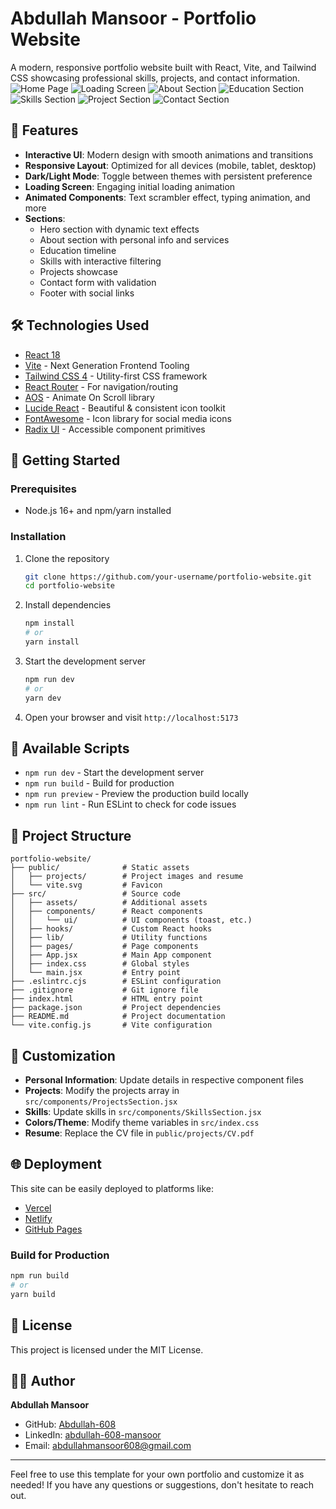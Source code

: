 # Abdullah Mansoor - Portfolio Website

A modern, responsive portfolio website built with React, Vite, and Tailwind CSS showcasing professional skills, projects, and contact information.
![Home Page](image-1.png)
![Loading Screen](image.png)
![About Section](image-2.png)
![Education Section](image-3.png)
![Skills Section](image-4.png)
![Project Section](image-5.png)
![Contact Section](image-6.png)

## 🚀 Features

- **Interactive UI**: Modern design with smooth animations and transitions
- **Responsive Layout**: Optimized for all devices (mobile, tablet, desktop)
- **Dark/Light Mode**: Toggle between themes with persistent preference
- **Loading Screen**: Engaging initial loading animation
- **Animated Components**: Text scrambler effect, typing animation, and more
- **Sections**:
  - Hero section with dynamic text effects
  - About section with personal info and services
  - Education timeline
  - Skills with interactive filtering
  - Projects showcase
  - Contact form with validation
  - Footer with social links

## 🛠️ Technologies Used

- [React 18](https://reactjs.org/)
- [Vite](https://vitejs.dev/) - Next Generation Frontend Tooling
- [Tailwind CSS 4](https://tailwindcss.com/) - Utility-first CSS framework
- [React Router](https://reactrouter.com/) - For navigation/routing
- [AOS](https://michalsnik.github.io/aos/) - Animate On Scroll library
- [Lucide React](https://lucide.dev/) - Beautiful & consistent icon toolkit
- [FontAwesome](https://fontawesome.com/) - Icon library for social media icons
- [Radix UI](https://www.radix-ui.com/) - Accessible component primitives

## 🚦 Getting Started

### Prerequisites

- Node.js 16+ and npm/yarn installed

### Installation

1. Clone the repository
   ```bash
   git clone https://github.com/your-username/portfolio-website.git
   cd portfolio-website
   ```

2. Install dependencies
   ```bash
   npm install
   # or
   yarn install
   ```

3. Start the development server
   ```bash
   npm run dev
   # or
   yarn dev
   ```

4. Open your browser and visit `http://localhost:5173`

## 🔧 Available Scripts

- `npm run dev` - Start the development server
- `npm run build` - Build for production
- `npm run preview` - Preview the production build locally
- `npm run lint` - Run ESLint to check for code issues

## 📂 Project Structure

```
portfolio-website/
├── public/              # Static assets
│   ├── projects/        # Project images and resume
│   └── vite.svg         # Favicon
├── src/                 # Source code
│   ├── assets/          # Additional assets
│   ├── components/      # React components
│   │   └── ui/          # UI components (toast, etc.)
│   ├── hooks/           # Custom React hooks
│   ├── lib/             # Utility functions
│   ├── pages/           # Page components
│   ├── App.jsx          # Main App component
│   ├── index.css        # Global styles
│   └── main.jsx         # Entry point
├── .eslintrc.cjs        # ESLint configuration
├── .gitignore           # Git ignore file
├── index.html           # HTML entry point
├── package.json         # Project dependencies
├── README.md            # Project documentation
└── vite.config.js       # Vite configuration
```

## 🎨 Customization

- **Personal Information**: Update details in respective component files
- **Projects**: Modify the projects array in `src/components/ProjectsSection.jsx`
- **Skills**: Update skills in `src/components/SkillsSection.jsx`
- **Colors/Theme**: Modify theme variables in `src/index.css`
- **Resume**: Replace the CV file in `public/projects/CV.pdf`

## 🌐 Deployment

This site can be easily deployed to platforms like:
- [Vercel](https://vercel.com/)
- [Netlify](https://www.netlify.com/)
- [GitHub Pages](https://pages.github.com/)

### Build for Production

```bash
npm run build
# or
yarn build
```

## 📄 License

This project is licensed under the MIT License.

## 👨‍💻 Author

**Abdullah Mansoor**
- GitHub: [Abdullah-608](https://github.com/Abdullah-608)
- LinkedIn: [abdullah-608-mansoor](http://www.linkedin.com/in/abdullah-608-mansoor)
- Email: abdullahmansoor608@gmail.com

---

Feel free to use this template for your own portfolio and customize it as needed! If you have any questions or suggestions, don't hesitate to reach out.

